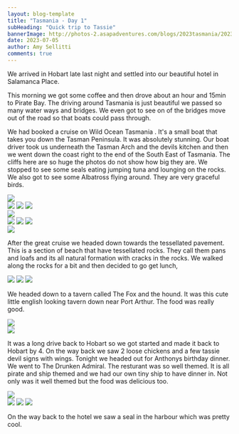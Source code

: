 ```yaml
---
layout: blog-template
title: "Tasmania - Day 1"
subHeading: "Quick trip to Tassie"
bannerImage: http://photos-2.asapadventures.com/blogs/2023tasmania/2023-07-05/PXL_20230705_012241751.jpg
date: 2023-07-05
author: Amy Sellitti
comments: true
---
```


We arrived in Hobart late last night and settled into our beautiful hotel in Salamanca Place.

This morning we got some coffee and then drove about an hour and 15min to Pirate Bay. The driving around Tasmania is just beautiful we passed so many water ways and bridges. We even got to see on of the bridges move out of the road so that boats could pass through.

We had booked a cruise on Wild Ocean Tasmania . It's a small boat that takes you down the Tasman Peninsula. It was absolutely stunning. Our boat driver took us underneath the Tasman Arch and the devils kitchen and then we went down the coast right to the end of the South East of Tasmania. The cliffs here are so huge the photos do not show how big they are. We stopped to see some seals eating jumping tuna and lounging on the rocks. We also got to see some Albatross flying around. They are very graceful birds.

<div class="center-image"><img src="http://photos-2.asapadventures.com/blogs/2023tasmania/2023-07-05/PXL_20230705_011240649.MP.jpg" /></div>
<div class="grid-3c">
  <img src="http://photos-2.asapadventures.com/blogs/2023tasmania/2023-07-05/PXL_20230705_011751476.jpg"/>
  <img src="http://photos-2.asapadventures.com/blogs/2023tasmania/2023-07-05/PXL_20230705_011846120.jpg"/>
  <img src="http://photos-2.asapadventures.com/blogs/2023tasmania/2023-07-05/PXL_20230705_012633930.jpg"/>
</div>
<div class="center-image"><img src="http://photos-2.asapadventures.com/blogs/2023tasmania/2023-07-05/PXL_20230705_012241751.jpg" /></div>
<div class="grid-3c">
  <img src="http://photos-2.asapadventures.com/blogs/2023tasmania/2023-07-05/PXL_20230705_012732572.jpg"/>
  <img src="http://photos-2.asapadventures.com/blogs/2023tasmania/2023-07-05/PXL_20230705_013002419.jpg"/>
  <img src="http://photos-2.asapadventures.com/blogs/2023tasmania/2023-07-05/PXL_20230705_021534236.jpg"/>
</div>
<div class="center-image"><img src="http://photos-2.asapadventures.com/blogs/2023tasmania/2023-07-05/PXL_20230705_031138938.jpg" /></div>

After the great cruise we headed down towards the tessellated pavement. This is a section of beach that have tessellated rocks. They call them pans and loafs and its all natural formation with cracks in the rocks. We walked along the rocks for a bit and then decided to go get lunch,

<div class="grid-3c">
  <img src="http://photos-2.asapadventures.com/blogs/2023tasmania/2023-07-05/PXL_20230705_035002220.jpg"/>
  <img src="http://photos-2.asapadventures.com/blogs/2023tasmania/2023-07-05/PXL_20230705_035040364.jpg"/>
  <img src="http://photos-2.asapadventures.com/blogs/2023tasmania/2023-07-05/PXL_20230705_035218070.jpg"/>
</div>

We headed down to a tavern called The Fox and the hound. It was this cute little english looking tavern down near Port Arthur. The food was really good.

<div class="center-image"><img src="http://photos-2.asapadventures.com/blogs/2023tasmania/2023-07-05/PXL_20230705_043136922.jpg" /></div>
<div class="center-image"><img src="http://photos-2.asapadventures.com/blogs/2023tasmania/2023-07-05/PXL_20230705_043329257.MP.jpg" /></div>

It was a long drive back to Hobart so we got started and made it back to Hobart by 4. On the way back we saw 2 loose chickens and a few tassie devil signs with wings.
Tonight we headed out for Anthonys birthday dinner. We went to The Drunken Admiral. The resturant was so well themed. It is all pirate and ship themed and we had our own tiny ship to have dinner in. Not only was it well themed but the food was delicious too.

<div class="center-image"><img src="http://photos-2.asapadventures.com/blogs/2023tasmania/2023-07-05/PXL_20230705_103509083.jpg" /></div>
<div class="grid-3c">
  <img src="http://photos-2.asapadventures.com/blogs/2023tasmania/2023-07-05/PXL_20230705_092714863.jpg"/>
  <img src="http://photos-2.asapadventures.com/blogs/2023tasmania/2023-07-05/PXL_20230705_095641708.jpg"/>
  <img src="http://photos-2.asapadventures.com/blogs/2023tasmania/2023-07-05/PXL_20230705_103100685.jpg"/>
</div>

On the way back to the hotel we saw a seal in the harbour which was pretty cool.
